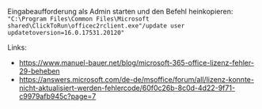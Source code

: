 Eingabeaufforderung als Admin starten und den Befehl heinkopieren:
<code>"C:\Program Files\Common Files\Microsoft shared\ClickToRun\officec2rclient.exe"/update user updatetoversion=16.0.17531.20120"</code>


Links:
- https://www.manuel-bauer.net/blog/microsoft-365-office-lizenz-fehler-29-beheben
- https://answers.microsoft.com/de-de/msoffice/forum/all/lizenz-konnte-nicht-aktualisiert-werden-fehlercode/60f0c26b-8c0d-4d22-9f71-c9979afb945c?page=7
